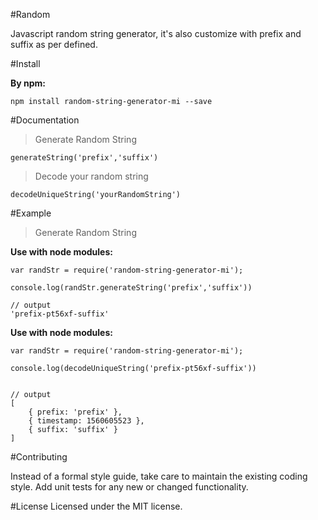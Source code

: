 #Random

Javascript random string generator, it's also customize with prefix and suffix as per defined.

#Install                         

**By npm:**
```
npm install random-string-generator-mi --save
```

#Documentation
> Generate Random String
```
generateString('prefix','suffix')
```


> Decode your random string
```
decodeUniqueString('yourRandomString')
```

#Example

> Generate Random String 

**Use with node modules:**
```
var randStr = require('random-string-generator-mi');

console.log(randStr.generateString('prefix','suffix'))  

// output 
'prefix-pt56xf-suffix'

```

**Use with node modules:**
```
var randStr = require('random-string-generator-mi');

console.log(decodeUniqueString('prefix-pt56xf-suffix'))


// output
[ 
    { prefix: 'prefix' },
    { timestamp: 1560605523 },
    { suffix: 'suffix' } 
]

```

#Contributing

Instead of a formal style guide, take care to maintain the existing coding style. Add unit tests for any new or changed functionality.

#License
Licensed under the MIT license.
